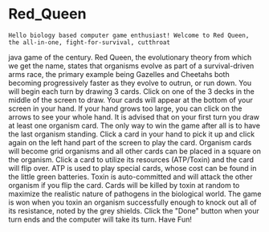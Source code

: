 # Red_Queen

	Hello biology based computer game enthusiast! Welcome to Red Queen, the all-in-one, fight-for-survival, cutthroat
java game of the century. Red Queen, the evolutionary theory from which we get the name, states that organisms evolve 
as part of a survival-driven arms race, the primary example being Gazelles and Cheetahs both becoming progressively
faster as they evolve to outrun, or run down. You will begin each turn by drawing 3 cards. Click on one of the 3 decks
in the middle of the screen to draw. Your cards will appear at the bottom of your screen in your hand. If your hand grows
too large, you can click on the arrows to see your whole hand. It is advised that on your first turn you draw at least one
organism card. The only way to win the game after all is to have the last organism standing. Click a card in your hand to
pick it up and click again on the left hand part of the screen to play the card. Organism cards will become grid organisms
and all other cards can be placed in a square on the organism. Click a card to utilize its resources (ATP/Toxin) and the card
 will flip over. ATP is used to play special cards, whose cost can be found in the little green batteries. Toxin is auto-committed
 and will attack the other organism if you flip the card. Cards will be killed by toxin at random to maximize the realistic 
 nature of pathogens in the biological world. The game is won when you toxin an organism successfully enough to knock out all of
 its resistance, noted by the grey shields. Click the "Done" button when your turn ends and the computer will take its turn. Have Fun!